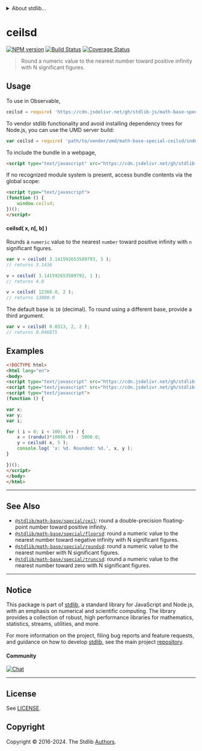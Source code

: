 <!--

@license Apache-2.0

Copyright (c) 2018 The Stdlib Authors.

Licensed under the Apache License, Version 2.0 (the "License");
you may not use this file except in compliance with the License.
You may obtain a copy of the License at

   http://www.apache.org/licenses/LICENSE-2.0

Unless required by applicable law or agreed to in writing, software
distributed under the License is distributed on an "AS IS" BASIS,
WITHOUT WARRANTIES OR CONDITIONS OF ANY KIND, either express or implied.
See the License for the specific language governing permissions and
limitations under the License.

-->


<details>
  <summary>
    About stdlib...
  </summary>
  <p>We believe in a future in which the web is a preferred environment for numerical computation. To help realize this future, we've built stdlib. stdlib is a standard library, with an emphasis on numerical and scientific computation, written in JavaScript (and C) for execution in browsers and in Node.js.</p>
  <p>The library is fully decomposable, being architected in such a way that you can swap out and mix and match APIs and functionality to cater to your exact preferences and use cases.</p>
  <p>When you use stdlib, you can be absolutely certain that you are using the most thorough, rigorous, well-written, studied, documented, tested, measured, and high-quality code out there.</p>
  <p>To join us in bringing numerical computing to the web, get started by checking us out on <a href="https://github.com/stdlib-js/stdlib">GitHub</a>, and please consider <a href="https://opencollective.com/stdlib">financially supporting stdlib</a>. We greatly appreciate your continued support!</p>
</details>

# ceilsd

[![NPM version][npm-image]][npm-url] [![Build Status][test-image]][test-url] [![Coverage Status][coverage-image]][coverage-url] <!-- [![dependencies][dependencies-image]][dependencies-url] -->

> Round a numeric value to the nearest number toward positive infinity with N significant figures.



<section class="usage">

## Usage

To use in Observable,

```javascript
ceilsd = require( 'https://cdn.jsdelivr.net/gh/stdlib-js/math-base-special-ceilsd@v0.2.0-umd/browser.js' )
```

To vendor stdlib functionality and avoid installing dependency trees for Node.js, you can use the UMD server build:

```javascript
var ceilsd = require( 'path/to/vendor/umd/math-base-special-ceilsd/index.js' )
```

To include the bundle in a webpage,

```html
<script type="text/javascript" src="https://cdn.jsdelivr.net/gh/stdlib-js/math-base-special-ceilsd@v0.2.0-umd/browser.js"></script>
```

If no recognized module system is present, access bundle contents via the global scope:

```html
<script type="text/javascript">
(function () {
    window.ceilsd;
})();
</script>
```

#### ceilsd( x, n\[, b] )

Rounds a `numeric` value to the nearest `number` toward positive infinity with `n` significant figures.

```javascript
var v = ceilsd( 3.141592653589793, 5 );
// returns 3.1416

v = ceilsd( 3.141592653589793, 1 );
// returns 4.0

v = ceilsd( 12368.0, 2 );
// returns 13000.0
```

The default base is `10` (decimal). To round using a different base, provide a third argument.

```javascript
var v = ceilsd( 0.0313, 2, 2 );
// returns 0.046875
```

</section>

<!-- /.usage -->

<section class="notes">

</section>

<!-- /.notes -->

<section class="examples">

## Examples

<!-- eslint no-undef: "error" -->

```html
<!DOCTYPE html>
<html lang="en">
<body>
<script type="text/javascript" src="https://cdn.jsdelivr.net/gh/stdlib-js/random-base-randu@umd/browser.js"></script>
<script type="text/javascript" src="https://cdn.jsdelivr.net/gh/stdlib-js/math-base-special-ceilsd@v0.2.0-umd/browser.js"></script>
<script type="text/javascript">
(function () {

var x;
var y;
var i;

for ( i = 0; i < 100; i++ ) {
    x = (randu()*10000.0) - 5000.0;
    y = ceilsd( x, 5 );
    console.log( 'x: %d. Rounded: %d.', x, y );
}

})();
</script>
</body>
</html>
```

</section>

<!-- /.examples -->

<!-- Section for related `stdlib` packages. Do not manually edit this section, as it is automatically populated. -->

<section class="related">

* * *

## See Also

-   <span class="package-name">[`@stdlib/math-base/special/ceil`][@stdlib/math/base/special/ceil]</span><span class="delimiter">: </span><span class="description">round a double-precision floating-point number toward positive infinity.</span>
-   <span class="package-name">[`@stdlib/math-base/special/floorsd`][@stdlib/math/base/special/floorsd]</span><span class="delimiter">: </span><span class="description">round a numeric value to the nearest number toward negative infinity with N significant figures.</span>
-   <span class="package-name">[`@stdlib/math-base/special/roundsd`][@stdlib/math/base/special/roundsd]</span><span class="delimiter">: </span><span class="description">round a numeric value to the nearest number with N significant figures.</span>
-   <span class="package-name">[`@stdlib/math-base/special/truncsd`][@stdlib/math/base/special/truncsd]</span><span class="delimiter">: </span><span class="description">round a numeric value to the nearest number toward zero with N significant figures.</span>

</section>

<!-- /.related -->

<!-- Section for all links. Make sure to keep an empty line after the `section` element and another before the `/section` close. -->


<section class="main-repo" >

* * *

## Notice

This package is part of [stdlib][stdlib], a standard library for JavaScript and Node.js, with an emphasis on numerical and scientific computing. The library provides a collection of robust, high performance libraries for mathematics, statistics, streams, utilities, and more.

For more information on the project, filing bug reports and feature requests, and guidance on how to develop [stdlib][stdlib], see the main project [repository][stdlib].

#### Community

[![Chat][chat-image]][chat-url]

---

## License

See [LICENSE][stdlib-license].


## Copyright

Copyright &copy; 2016-2024. The Stdlib [Authors][stdlib-authors].

</section>

<!-- /.stdlib -->

<!-- Section for all links. Make sure to keep an empty line after the `section` element and another before the `/section` close. -->

<section class="links">

[npm-image]: http://img.shields.io/npm/v/@stdlib/math-base-special-ceilsd.svg
[npm-url]: https://npmjs.org/package/@stdlib/math-base-special-ceilsd

[test-image]: https://github.com/stdlib-js/math-base-special-ceilsd/actions/workflows/test.yml/badge.svg?branch=v0.2.0
[test-url]: https://github.com/stdlib-js/math-base-special-ceilsd/actions/workflows/test.yml?query=branch:v0.2.0

[coverage-image]: https://img.shields.io/codecov/c/github/stdlib-js/math-base-special-ceilsd/main.svg
[coverage-url]: https://codecov.io/github/stdlib-js/math-base-special-ceilsd?branch=main

<!--

[dependencies-image]: https://img.shields.io/david/stdlib-js/math-base-special-ceilsd.svg
[dependencies-url]: https://david-dm.org/stdlib-js/math-base-special-ceilsd/main

-->

[chat-image]: https://img.shields.io/gitter/room/stdlib-js/stdlib.svg
[chat-url]: https://app.gitter.im/#/room/#stdlib-js_stdlib:gitter.im

[stdlib]: https://github.com/stdlib-js/stdlib

[stdlib-authors]: https://github.com/stdlib-js/stdlib/graphs/contributors

[umd]: https://github.com/umdjs/umd
[es-module]: https://developer.mozilla.org/en-US/docs/Web/JavaScript/Guide/Modules

[deno-url]: https://github.com/stdlib-js/math-base-special-ceilsd/tree/deno
[deno-readme]: https://github.com/stdlib-js/math-base-special-ceilsd/blob/deno/README.md
[umd-url]: https://github.com/stdlib-js/math-base-special-ceilsd/tree/umd
[umd-readme]: https://github.com/stdlib-js/math-base-special-ceilsd/blob/umd/README.md
[esm-url]: https://github.com/stdlib-js/math-base-special-ceilsd/tree/esm
[esm-readme]: https://github.com/stdlib-js/math-base-special-ceilsd/blob/esm/README.md
[branches-url]: https://github.com/stdlib-js/math-base-special-ceilsd/blob/main/branches.md

[stdlib-license]: https://raw.githubusercontent.com/stdlib-js/math-base-special-ceilsd/main/LICENSE

<!-- <related-links> -->

[@stdlib/math/base/special/ceil]: https://github.com/stdlib-js/math-base-special-ceil/tree/umd

[@stdlib/math/base/special/floorsd]: https://github.com/stdlib-js/math-base-special-floorsd/tree/umd

[@stdlib/math/base/special/roundsd]: https://github.com/stdlib-js/math-base-special-roundsd/tree/umd

[@stdlib/math/base/special/truncsd]: https://github.com/stdlib-js/math-base-special-truncsd/tree/umd

<!-- </related-links> -->

</section>

<!-- /.links -->
